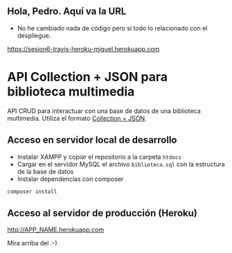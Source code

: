 
## Hola, Pedro. Aquí va la URL
- No he cambiado nada de código pero sí todo lo relacionado con el despliegue.

https://sesion6-travis-heroku-miguel.herokuapp.com

# API Collection + JSON para biblioteca multimedia

API CRUD para interactuar con una base de datos de una biblioteca multimedia. Utiliza el formato [Collection + JSON](http://amundsen.com/media-types/collection/).

## Acceso en servidor local de desarrollo
- Instalar XAMPP y copiar el repositorio a la carpeta `htdocs`
- Cargar en el servidor MySQL el archivo `biblioteca.sql` con la estructura de la base de datos
- Instalar dependencias con composer
``` bash
composer install
```

## Acceso al servidor de producción (Heroku)

http://APP_NAME.herokuapp.com

Mira arriba del :-)